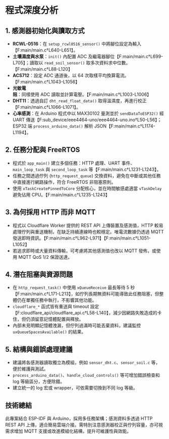 # 程式深度分析

## 1. 感測器初始化與讀取方式
- **RCWL-0516**：在 `setup_rcwl0516_sensor()` 中將腳位設定為輸入【F:main/main.c†L640-L651】。
- **土壤濕度與水泵**：`init()` 內配置 ADC 及繼電器腳位【F:main/main.c†L699-L705】；讀取以 `read_soil_sensor()` 取多次資料求中位數。【F:main/main.c†L88-L120】
- **ACS712**：設定 ADC 通道後，以 64 次取樣平均換算電流。【F:main/main.c†L1043-L1056】
- **光敏電阻**：同樣使用 ADC 讀取並計算電壓。【F:main/main.c†L1003-L1006】
- **DHT11**：透過自訂 `dht_read_float_data()` 取得溫濕度，再進行校正【F:main/main.c†L1066-L1071】。
- **心率感測**：在 Arduino 程式中以 MAX30102 量測並於 `sendDataToESP32()` 經 UART 傳送【F:sub_device/eee4464-uno/eee4464-uno.ino†L50-L56】；ESP32 端 `process_arduino_data()` 解析 JSON【F:main/main.c†L1174-L1194】。

## 2. 任務分配與 FreeRTOS
- 程式於 `app_main()` 建立多個任務：HTTP 處理、UART 事件、`main_loop_task` 與 `second_loop_task` 等【F:main/main.c†L1231-L1243】。
- 任務之間透過佇列 (`http_request_queue`) 交換資料，避免在中斷或其他任務中直接進行網路操作，符合 FreeRTOS 非阻塞原則。
- 使用 `xTaskCreatePinnedToCore` 分配核心，並在時間敏感處適當 `vTaskDelay` 避免佔用 CPU。【F:main/main.c†L1235-L1243】

## 3. 為何採用 HTTP 而非 MQTT
- 程式以 Cloudflare Worker 提供的 REST API 上傳裝置及感測值，HTTP 較易處理佇列與重送機制，在缺乏持續連線時也較穩定。唯電流數據仍透過 MQTT 發送即時資訊。【F:main/main.c†L962-L971】【F:main/main.c†L1051-L1052】
- 若追求即時或大量資料傳輸，可考慮將其他感測值也改以 MQTT 發佈，或使用 MQTT QoS 1/2 保證送達。

## 4. 潛在阻塞與資源問題
- 在 `http_request_task()` 中使用 `xQueueReceive` 最長等待 5 秒【F:main/main.c†L171-L213】，如佇列長期無資料可能導致此任務阻塞，但整體仍在單獨任務中執行，不影響其他功能。
- `cloudflare_*` 函式皆有重送與 timeout 設定【F:cloudflare_api/cloudflare_api.c†L58-L140】，減少因網路失敗造成的卡住，但仍須留意記憶體配置與釋放。
- 內部未見明顯記憶體洩漏，但佇列過滿時可能丟棄資料，建議監控 `uxQueueSpacesAvailable()` 的結果。

## 5. 結構與錯誤處理建議
- 建議將各感測器讀取獨立為模組，例如 `sensor_dht.c`、`sensor_soil.c` 等，便於維護與測試。
- `process_arduino_data()`、`handle_cloud_controls()` 等可增加錯誤檢查和 log 等級區分，方便除錯。
- 建立統一的 log 宏或 wrapper，可依需要切換到不同 log 等級。

## 技術總結
此專案結合 ESP-IDF 與 Arduino，採用多任務架構；感測資料多透過 HTTP REST API 上傳，適合簡易雲端介接。需特別注意感測器校正與佇列容量，亦可視需求增加 MQTT 支援或改進模組化結構，提升可維護性與效能。
